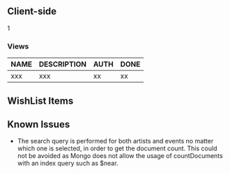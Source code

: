 ## Client-side

1

### Views

| NAME | DESCRIPTION | AUTH | DONE |
| ---- | ----------- | ---- | ---- |
| xxx  | xxx         | xx   | xx   |

## WishList Items

## Known Issues

- The search query is performed for both artists and events no matter which one is selected, in order to get the document count.
  This could not be avoided as Mongo does not allow the usage of countDocuments with an index query such as $near.
